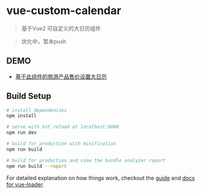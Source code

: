 # vue-custom-calendar

> 基于Vue2 可自定义的大日历组件

> 优化中，暂未push

## DEMO
* [基于此组件的旅游产品售价设置大日历](https://chaoyuleo.github.io/vue-custom-calendar/)

## Build Setup

``` bash
# install dependencies
npm install

# serve with hot reload at localhost:8080
npm run dev

# build for production with minification
npm run build

# build for production and view the bundle analyzer report
npm run build --report
```

For detailed explanation on how things work, checkout the [guide](http://vuejs-templates.github.io/webpack/) and [docs for vue-loader](http://vuejs.github.io/vue-loader).
